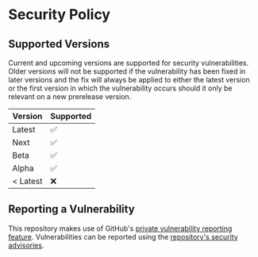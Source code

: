 # Security Policy

## Supported Versions

Current and upcoming versions are supported for security vulnerabilities. 
Older versions will not be supported if the vulnerability has been fixed in later versions and the fix will always be applied to either the latest version or the first version in which the vulnerability occurs should it only be relevant on a new prerelease version.

| Version  | Supported          |
| -------  | ------------------ |
| Latest   | :white_check_mark: |
| Next     | :white_check_mark: |
| Beta     | :white_check_mark: |
| Alpha    | :white_check_mark: |
| < Latest | :x:                |

## Reporting a Vulnerability

This repository makes use of GitHub's [private vulnerability reporting feature](https://docs.github.com/en/code-security/security-advisories/guidance-on-reporting-and-writing/privately-reporting-a-security-vulnerability). 
Vulnerabilities can be reported using the [repository's security advisories](https://github.com/capitec/dsp-decision-engine/security/advisories/new).
